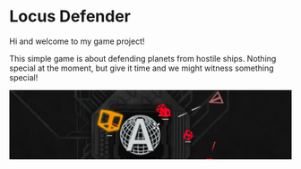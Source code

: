 # Locus Defender

Hi and welcome to my game project!

This simple game is about defending planets from hostile ships. Nothing special at the moment, but give it time and we might witness something special!

![alt text](banner.png)
